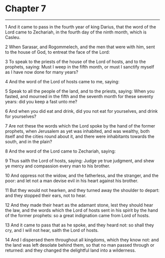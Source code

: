 # Chapter 7

***

1 And it came to pass in the fourth year of king Darius, that the word of the Lord came to Zechariah, in the fourth day of the ninth month, which is Casleu.

2 When Sarasar, and Rogommelech, and the men that were with him, sent to the house of God, to entreat the face of the Lord:

3 To speak to the priests of the house of the Lord of hosts, and to the prophets, saying: Must I weep in the fifth month, or must I sanctify myself as I have now done for many years?

4 And the word of the Lord of hosts came to me, saying:

5 Speak to all the people of the land, and to the priests, saying: When you fasted, and mourned in the fifth and the seventh month for these seventy years: did you keep a fast unto me?

6 And when you did eat and drink, did you not eat for yourselves, and drink for yourselves?

7 Are not these the words which the Lord spoke by the hand of the former prophets, when Jerusalem as yet was inhabited, and was wealthy, both itself and the cities round about it, and there were inhabitants towards the south, and in the plain?

8 And the word of the Lord came to Zechariah, saying:

9 Thus saith the Lord of hosts, saying: Judge ye true judgment, and shew ye mercy and compassion every man to his brother.

10 And oppress not the widow, and the fatherless, and the stranger, and the poor: and let not a man devise evil in his heart against his brother.

11 But they would not hearken, and they turned away the shoulder to depart: and they stopped their ears, not to hear.

12 And they made their heart as the adamant stone, lest they should hear the law, and the words which the Lord of hosts sent in his spirit by the hand of the former prophets: so a great indignation came from Lord of hosts.

13 And it came to pass that as he spoke, and they heard not: so shall they cry, and I will not hear, saith the Lord of hosts.

14 And I dispersed them throughout all kingdoms, which they know not: and the land was left desolate behind them, so that no man passed through or returned: and they changed the delightful land into a wilderness.

